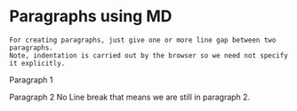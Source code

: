 # Paragraphs using MD

```
For creating paragraphs, just give one or more line gap between two paragraphs.
Note, indentation is carried out by the browser so we need not specify it explicitly.
```

Paragraph 1 

Paragraph 2
No Line break that means we are still in paragraph 2.